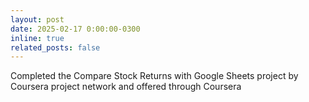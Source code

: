 ```yaml
---
layout: post
date: 2025-02-17 0:00:00-0300
inline: true
related_posts: false
---
```


Completed the Compare Stock Returns with Google Sheets project by Coursera project network and offered through Coursera